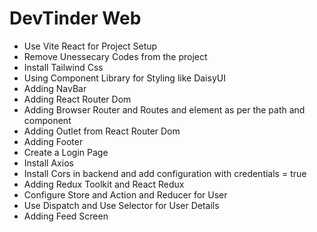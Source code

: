 # DevTinder Web

- Use Vite React for Project Setup
- Remove Unessecary Codes from the project
- Install Tailwind Css
- Using Component Library for Styling like DaisyUI
- Adding NavBar
- Adding React Router Dom
- Adding Browser Router and Routes and element as per the path and component
- Adding Outlet from React Router Dom
- Adding Footer
- Create a Login Page
- Install Axios
- Install Cors in backend and add configuration with credentials = true
- Adding Redux Toolkit and React Redux
- Configure Store and Action and Reducer for User
- Use Dispatch and Use Selector for User Details
- Adding Feed Screen
